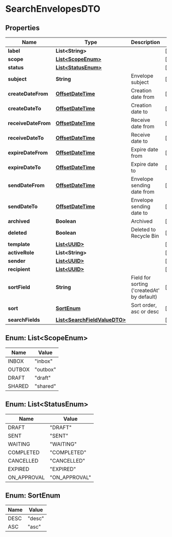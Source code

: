 # SearchEnvelopesDTO

## Properties
Name | Type | Description | Notes
------------ | ------------- | ------------- | -------------
**label** | **List&lt;String&gt;** |  |  [optional]
**scope** | [**List&lt;ScopeEnum&gt;**](#List&lt;ScopeEnum&gt;) |  |  [optional]
**status** | [**List&lt;StatusEnum&gt;**](#List&lt;StatusEnum&gt;) |  |  [optional]
**subject** | **String** | Envelope subject |  [optional]
**createDateFrom** | [**OffsetDateTime**](OffsetDateTime.md) | Creation date from |  [optional]
**createDateTo** | [**OffsetDateTime**](OffsetDateTime.md) | Creation date to |  [optional]
**receiveDateFrom** | [**OffsetDateTime**](OffsetDateTime.md) | Receive date from |  [optional]
**receiveDateTo** | [**OffsetDateTime**](OffsetDateTime.md) | Receive date to |  [optional]
**expireDateFrom** | [**OffsetDateTime**](OffsetDateTime.md) | Expire date from |  [optional]
**expireDateTo** | [**OffsetDateTime**](OffsetDateTime.md) | Expire date to |  [optional]
**sendDateFrom** | [**OffsetDateTime**](OffsetDateTime.md) | Envelope sending date from |  [optional]
**sendDateTo** | [**OffsetDateTime**](OffsetDateTime.md) | Envelope sending date to |  [optional]
**archived** | **Boolean** | Archived |  [optional]
**deleted** | **Boolean** | Deleted to Recycle Bin |  [optional]
**template** | [**List&lt;UUID&gt;**](UUID.md) |  |  [optional]
**activeRole** | **List&lt;String&gt;** |  |  [optional]
**sender** | [**List&lt;UUID&gt;**](UUID.md) |  |  [optional]
**recipient** | [**List&lt;UUID&gt;**](UUID.md) |  |  [optional]
**sortField** | **String** | Field for sorting (&#x27;createdAt&#x27; by default) |  [optional]
**sort** | [**SortEnum**](#SortEnum) | Sort order, asc or desc |  [optional]
**searchFields** | [**List&lt;SearchFieldValueDTO&gt;**](SearchFieldValueDTO.md) |  |  [optional]

<a name="List<ScopeEnum>"></a>
## Enum: List&lt;ScopeEnum&gt;
Name | Value
---- | -----
INBOX | &quot;inbox&quot;
OUTBOX | &quot;outbox&quot;
DRAFT | &quot;draft&quot;
SHARED | &quot;shared&quot;

<a name="List<StatusEnum>"></a>
## Enum: List&lt;StatusEnum&gt;
Name | Value
---- | -----
DRAFT | &quot;DRAFT&quot;
SENT | &quot;SENT&quot;
WAITING | &quot;WAITING&quot;
COMPLETED | &quot;COMPLETED&quot;
CANCELLED | &quot;CANCELLED&quot;
EXPIRED | &quot;EXPIRED&quot;
ON_APPROVAL | &quot;ON_APPROVAL&quot;

<a name="SortEnum"></a>
## Enum: SortEnum
Name | Value
---- | -----
DESC | &quot;desc&quot;
ASC | &quot;asc&quot;

